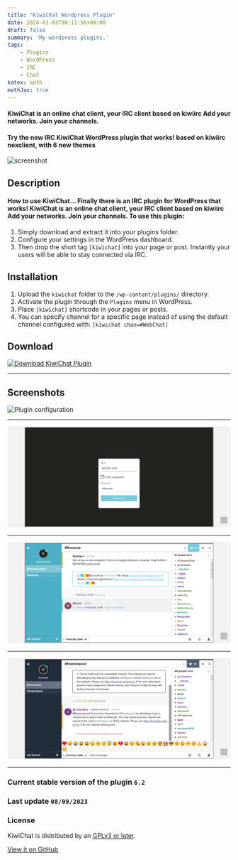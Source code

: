 ```yaml
---
title: "KiwiChat Wordpress Plugin"
date: 2024-01-03T00:11:56+08:00
draft: false
summary: 'My wordpress plugins.'
tags:
    - Plugins
    - WordPress
    - IRC
    - Chat
katex: math
mathJax: true
---
```



#### KiwiChat is an online chat client, your IRC client based on kiwiirc Add your networks. Join your channels.
#### Try the new IRC KiwiChat WordPress plugin that works! based on kiwiirc nexclient, with 6 new themes

![screenshot](https://wpirc.eu.org/assets/plugins/kiwichat/screenshot-1.png)

## Description

#### How to use KiwiChat… Finally there is an IRC plugin for WordPress that works! KiwiChat is an online chat client, your IRC client based on kiwiirc Add your networks. Join your channels. To use this plugin:

   1. Simply download and extract it into your plugins folder.
   2. Configure your settings in the WordPress dashboard.
   3. Then drop the short tag `[kiwichat]` into your page or post. Instantly your users will be able to stay connected via IRC.


## Installation

1. Upload the ```kiwichat``` folder to the ```/wp-content/plugins/``` directory.
2. Activate the plugin through the ```Plugins``` menu in WordPress.
3. Place ```[kiwichat]``` shortcode in your pages or posts.
4. You can specify channel for a specific page instead of using the default channel configured with: ```[kiwichat chan=#WebChat]```


## Download

[![Download KiwiChat Plugin][image]][hyperlink]

  [hyperlink]: https://wordpress.org/plugins/kiwichat/
  [image]: https://kiwichat.github.io/assets/images/kiwichat-300x150.png
  
 ---
  
## Screenshots

![Plugin configuration](/assets/plugins/kiwichat/screenshot-1.png "Plugin configuration options page")

---

![Capture KiwiChat Home Screen](https://raw.githubusercontent.com/KiwiChat/wp-kiwichat/master/assets/screenshot-2.png "Capture KiwiChat Home Screen")

---

![Capture KiwiChat Online Chat](https://raw.githubusercontent.com/KiwiChat/wp-kiwichat/master/assets/screenshot-3.png "Capture KiwiChat Online Chat")

---

![KiwiChat Connected In Chat](https://raw.githubusercontent.com/KiwiChat/wp-kiwichat/master/assets/screenshot-4.png "KiwiChat Connected In Chat")
  
---

### Current stable version of the plugin ```6.2```
### Last update ```08/09/2023```

### License

KiwiChat is distributed by an [GPLv3 or later](http://www.gnu.org/licenses/gpl-3.0.html).


<!-- github  button -->
<a class="github-button" href="https://github.com/KiwiChat/wp-kiwichat" data-color-scheme="no-preference: light; light: light; dark: dark;" data-size="large" aria-label="View it on GitHub">View it on GitHub</a>

